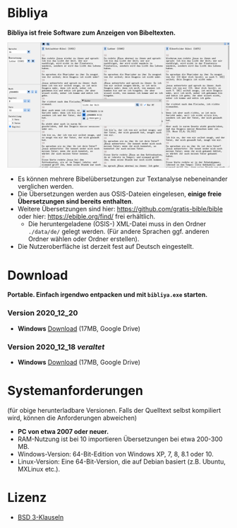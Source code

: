 # Bibliya

**Bibliya ist freie Software zum Anzeigen von Bibeltexten.**

![bildschirmfoto](/screenshot.png)

+ Es können mehrere Bibelübersetzungen zur Textanalyse nebeneinander verglichen werden.
+ Die Übersetzungen werden aus OSIS-Dateien eingelesen, **einige freie Übersetzungen sind bereits enthalten**. 
+ Weitere Übersetzungen sind hier: https://github.com/gratis-bible/bible oder hier: https://ebible.org/find/ frei erhältlich.
    + Die heruntergeladene (OSIS-) XML-Datei muss in den Ordner `./data/de/` gelegt werden. (Für andere Sprachen ggf. anderen Ordner wählen oder Ordner erstellen).
+ Die Nutzeroberfläche ist derzeit fest auf Deutsch eingestellt.

# Download
**Portable. Einfach irgendwo entpacken und mit `bibliya.exe` starten.**

### Version 2020_12_20
+ **Windows** [Download](https://drive.google.com/file/d/1rGpm8_RG0LJr9876c9H61oPlWD6WYFYY) (17MB, Google Drive)

### Version 2020_12_18 _veraltet_
+ **Windows** [Download](https://drive.google.com/file/d/1AbgRRBiBqjHNMqs08IzDzE_lexQ1w3nX) (17MB, Google Drive)

# Systemanforderungen
(für obige herunterladbare Versionen. Falls der Quelltext selbst kompiliert wird, können die Anforderungen abweichen)
+ **PC von etwa 2007 oder neuer.**
+ RAM-Nutzung ist bei 10 importieren Übersetzungen bei etwa 200-300 MB.
+ Windows-Version: 64-Bit-Edition von Windows XP, 7, 8, 8.1 oder 10.
+ Linux-Version: Eine 64-Bit-Version, die auf Debian basiert (z.B. Ubuntu, MXLinux etc.).

# Lizenz
+ [BSD 3-Klauseln](LICENSE)
